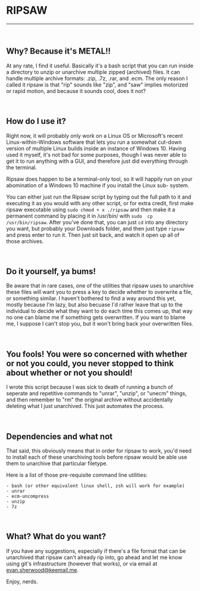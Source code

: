 # RIPSAW

--- 

<br>

## Why? Because it's METAL!!

At any rate, I find it useful. Basically it's a bash script that you can 
run inside a directory to unzip or unarchive multiple zipped (archived) 
files. It can handle multiple archive formats: .zip, .7z, .rar, and .ecm. 
The only reason I called it ripsaw is that "rip" sounds like "zip", and 
"saw" implies motorized or rapid motion, and because it sounds cool, does 
it not?

<br>

## How do I use it?

Right now, it will probably only work on a Linux OS or Microsoft's recent
Linux-within-Windows software that lets you run a somewhat cut-down 
version of multiple Linux builds inside an instance of Windows 10. Having 
used it myself, it's not bad for some purposes, though I was never able 
to get it to run anything with a GUI, and therefore just did everything 
through the terminal. 

Ripsaw does happen to be a terminal-only tool, so it will happily run on 
your abomination of a Windows 10 machine if you install the Linux sub-
system. 

You can either just run the Ripsaw script by typing out the full path to 
it and executing it as you would with any other script, or for extra 
credit, first make ripsaw executable using `sudo chmod + x ./ripsaw` and 
then make it a permanent command by placing it in /usr/bin/ with `sudo 
cp /usr/bin/ripsaw`. After you've done that, you can just `cd` into any 
directory you want, but probably your Downloads folder, and then just 
type `ripsaw` and press enter to run it. Then just sit back, and watch it 
open up all of those archives. 

<br>

## Do it yourself, ya bums!

Be aware that in rare cases, one of the utilities that ripsaw uses to 
unarchive these files will want you to press a key to decide whether to 
overwrite a file, or something similar. I haven't bothered to find a way 
around this yet, mostly because I'm lazy, but also becuase I'd rather 
leave that up to the individual to decide what they want to do each time 
this comes up, that way no one can blame me if something gets
overwritten. If you want to blame me, I suppose I can't stop you, but it 
won't bring back your overwritten files.

<br>

## You fools! You were so concerned with whether or not you could, you never stopped to think about whether or not you should!

I wrote this script because I was sick to death of running a bunch of
seperate and repetitive commands to "unrar", "unzip", or "unecm" things,
and then remember to "rm" the original archive without accidentally
deleting what I just unarchived. This just automates the process.

<br>

## Dependencies and what not

That said, this obviously means that in order for ripsaw to work, you'd 
need to install each of these unarchiving tools before ripsaw would be 
able use them to unarchive that particular filetype.

Here is a list of those pre-requisite command line utilities:

    - bash (or other equivalent linux shell, zsh will work for example)
    - unrar
    - ecm-uncompress
    - unzip
    - 7z

<br>

## What? What do you want?

If you have any suggestions, especially if there's a file format that can 
be unarchived that ripsaw can't already rip into, go ahead and let me 
know using git's infrastructure (however that works), or via email at 
evan.sherwood@keemail.me.

Enjoy, nerds.

